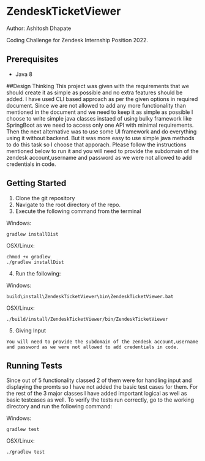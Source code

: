 # ZendeskTicketViewer
Author: Ashitosh Dhapate

Coding Challenge for Zendesk Internship Position 2022. 

## Prerequisites
* Java 8

##Design Thinking
This project was given with the requirements that we should create it as simple as possible and no extra features should be added. I have used CLI based approach as per the given options in required document. Since we are not allowed to add any more functionality than mentioned in the document and we need to keep it as simple as possible I choose to write simple java classes instaed of using bulky framework like SpringBoot as we need to access only one API with minimal requirements.
Then the next alternative was to use some UI framework and do everything using it without backend. But it was more easy to use simple java methods to do this task so I choose that apporach.
Please follow the instructions mentioned below to run it and you will need to provide the subdomain of the zendesk account,username and password as we were not allowed to add credentials in code.

## Getting Started
1. Clone the git repository
2. Navigate to the root directory of the repo.
3. Execute the following command from the terminal

Windows: 

```
gradlew installDist
```

OSX/Linux:

```
chmod +x gradlew
./gradlew installDist
```

4. Run the following:

Windows:

```
build\install\ZendeskTicketViewer\bin\ZendeskTicketViewer.bat
```

OSX/Linux:

```
./build/install/ZendeskTicketViewer/bin/ZendeskTicketViewer
```

5. Giving Input
```
You will need to provide the subdomain of the zendesk account,username and password as we were not allowed to add credentials in code.

```

## Running Tests
Since out of 5 functionality classed 2 of them were for handling input and displaying the promts so I have not added the basic test cases for them. For the rest of the 3 major classes I have added important logical as well as basic testcases as well.
To verify the tests run correctly, go to the working directory and run the following command:

Windows: 

```
gradlew test
```

OSX/Linux:

```
./gradlew test
```
